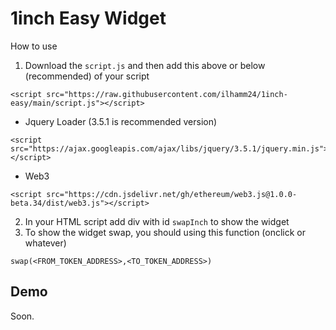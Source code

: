 # 1inch Easy Widget

How to use
1. Download the `script.js` and then add this above <body> or below </body> (recommended) of your script
 ```
<script src="https://raw.githubusercontent.com/ilhamm24/1inch-easy/main/script.js"></script>
```
- Jquery Loader (3.5.1 is recommended version)
```
<script src="https://ajax.googleapis.com/ajax/libs/jquery/3.5.1/jquery.min.js"></script>
```
- Web3
```
<script src="https://cdn.jsdelivr.net/gh/ethereum/web3.js@1.0.0-beta.34/dist/web3.js"></script>
```
2. In your HTML script add div with id `swapInch` to show the widget
3. To show the widget swap, you should using this function (onclick or whatever)
```
swap(<FROM_TOKEN_ADDRESS>,<TO_TOKEN_ADDRESS>)
```

## Demo
Soon.
